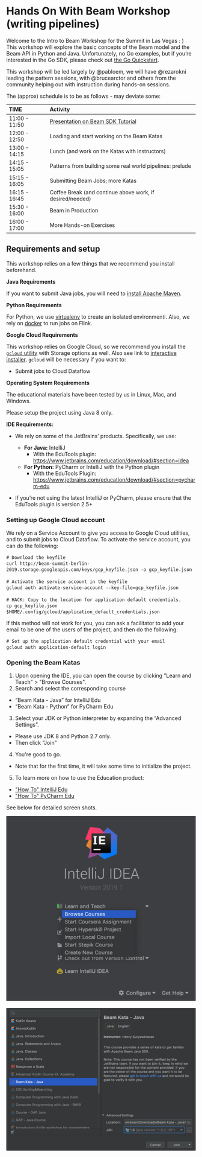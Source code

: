 # Hands On With Beam Workshop (writing pipelines)


Welcome to the Intro to Beam Workshop for the Summit in Las Vegas : )
This workshop will explore the basic concepts of the Beam model and the Beam API in Python and Java. Unfortunately, no Go examples, but if you’re interested in the Go SDK, please check out [the Go Quickstart](https://beam.apache.org/get-started/quickstart-go/).

This workshop will be led largely by @pabloem, we will have @rezarokni leading the pattern sessions, with @brucearctor and others from the community helping out with instruction during hands-on sessions.


The (approx) schedule is to be as follows - may deviate some:

| TIME | Activity |
| :--- | :--- |
| 11:00 - 11:50 | [Presentation on Beam SDK Tutorial](slides/Beam_sdk_tutorial.pdf)|
| 12:00 - 12:50 |Loading and start working on the Beam Katas |
| 13:00 - 14:15 | Lunch (and work on the Katas with instructors) |
| 14:15 - 15:05 | Patterns from building some real world pipelines: prelude |
| 15:15 - 16:05 | Submitting Beam Jobs; more Katas |
| 16:15 - 16:45 | Coffee Break (and continue above work, if desired/needed) |
| 15:30 - 16:00 | Beam in Production |
| 16:00 - 17:00 | More Hands-on Exercises |


## **Requirements and setup** ##

This workshop relies on a few things that we recommend you install beforehand.

**Java Requirements**

If you want to submit Java jobs, you will need to [install Apache Maven](http://maven.apache.org/install.html).

**Python Requirements**

For Python, we use [virtualenv](https://virtualenv.pypa.io/en/latest/installation/) 
to create an isolated environmenti. Also, we rely on 
[docker](https://docs.docker.com/install/linux/docker-ce/ubuntu/) to run jobs on Flink.

**Google Cloud Requirements**

This workshop relies on Google Cloud, so we recommend you install the [`gcloud` utility](https://cloud.google.com/sdk/install) with Storage options as well. Also see link to [interactive installer](https://cloud.google.com/sdk/docs/downloads-interactive).  `gcloud` will be necessary if you want to:

* Submit jobs to Cloud Dataflow

**Operating System Requirements**

The educational materials have been tested by us in Linux, Mac, and Windows.

Please setup the project using Java 8 only.

**IDE Requirements:**

* We rely on some of the JetBrains’ products. Specifically, we use:
  * **For Java:** IntelliJ
    * With the EduTools plugin: 
      https://www.jetbrains.com/education/download/#section=idea
  * **For Python:** PyCharm or IntelliJ with the Python plugin
    * With the EduTools Plugin: 
      https://www.jetbrains.com/education/download/#section=pycharm-edu
      
* If you’re not using the latest IntelliJ or PyCharm, please ensure that the EduTools plugin is version 2.5+

### Setting up Google Cloud account ###

We rely on a Service Account to give you access to Google Cloud utilities, and to submit jobs to Cloud Dataflow. To activate the service account, you can do the following:

```
# Download the keyfile
curl http://beam-summit-berlin-2019.storage.googleapis.com/keys/gcp_keyfile.json -o gcp_keyfile.json

# Activate the service account in the keyfile
gcloud auth activate-service-account --key-file=gcp_keyfile.json

# HACK: Copy to the location for application default credentials.
cp gcp_keyfile.json $HOME/.config/gcloud/application_default_credentials.json
```

If this method will not work for you, you can ask a facilitator to add your email to be one of the users of the project, and then do the following:

```
# Set up the application default credential with your email
gcloud auth application-default login
```

### Opening the Beam Katas ###
1. Upon opening the IDE, you can open the course by clicking "Learn and Teach" > "Browse Courses".
2. Search and select the corresponding course 
* “Beam Kata - Java” for IntelliJ Edu
* “Beam Kata - Python” for PyCharm Edu
3. Select your JDK or Python interpreter by expanding the “Advanced Settings”.
* Please use JDK 8 and Python 2.7 only.
* Then click "Join"
4. You're good to go.
* Note that for the first time, it will take some time to initialize the project.
5. To learn more on how to use the Education product:
* ["How To" IntelliJ Edu](https://www.jetbrains.com/help/education/learner-start-guide.html?section=Introduction%20to%20Java#explore_course)
* ["How To" PyCharm Edu](https://www.jetbrains.com/help/education/learner-start-guide.html?section=Introduction%20to%20Python#explore_course)


See below for detailed screen shots.  

![Alt text](images/Browse.png)

![Alt text](images/Kata.png)
